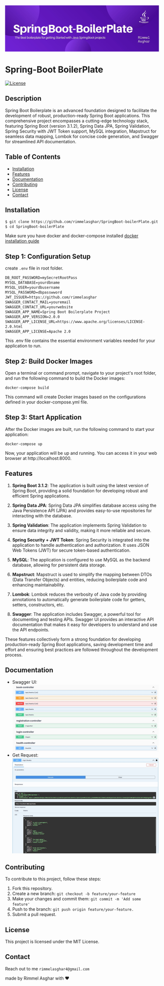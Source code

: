 ![](https://github.com/rimmelasghar/SpringBoot-boilerPlate/blob/main/imgs/springboot-boilerplate.jpg)

# Spring-Boot BoilerPlate

[![License](https://img.shields.io/badge/License-MIT-blue.svg)](https://opensource.org/licenses/MIT)

## Description

Spring Boot Boilerplate is an advanced foundation designed to facilitate the development of robust, production-ready Spring Boot applications. This comprehensive project encompasses a cutting-edge technology stack, featuring Spring Boot (version 3.1.2), Spring Data JPA, Spring Validation, Spring Security with JWT Token support, MySQL integration, Mapstruct for seamless data mapping, Lombok for concise code generation, and Swagger for streamlined API documentation.

## Table of Contents

- [Installation](#installation)
- [Features](#features)
- [Documentation](#documentation)
- [Contributing](#contributing)
- [License](#license)
- [Contact](#contact)

## Installation
```
$ git clone https://github.com/rimmelasghar/SpringBoot-boilerPlate.git
$ cd SpringBoot-boilerPlate
```

Make sure you have docker and docker-compose installed [docker installation guide](https://docs.docker.com/compose/install/)
## Step 1: Configuration Setup
create ```.env``` file in root folder.
```
DB_ROOT_PASSWORD=mySecretRootPass
MYSQL_DATABASE=yourdbname
MYSQL_USER=yourdbusername
MYSQL_PASSWORD=dbpasswword
JWT_ISSUER=https://github.com/rimmelasghar
SWAGGER_CONTACT_MAIL=youremail
SWAGGER_CONTACT_URL=yourwebsite
SWAGGER_APP_NAME=Spring Boot Boilerplate Project
SWAGGER_APP_VERSION=2.0.0
SWAGGER_APP_LICENSE_URL=https://www.apache.org/licenses/LICENSE-2.0.html
SWAGGER_APP_LICENSE=Apache 2.0
```
This .env file contains the essential environment variables needed for your application to run.

## Step 2: Build Docker Images
Open a terminal or command prompt, navigate to your project's root folder, and run the following command to build the Docker images:
```
docker-compose build
```
This command will create Docker images based on the configurations defined in your docker-compose.yml file.
## Step 3: Start Application
After the Docker images are built, run the following command to start your application:
```
docker-compose up
```
Now, your application will be up and running. You can access it in your web browser at http://localhost:8000.


## Features

1. **Spring Boot 3.1.2**: The application is built using the latest version of Spring Boot, providing a solid foundation for developing robust and efficient Spring applications.

2. **Spring Data JPA**: Spring Data JPA simplifies database access using the Java Persistence API (JPA) and provides easy-to-use repositories for interacting with the database.

3. **Spring Validation**: The application implements Spring Validation to ensure data integrity and validity, making it more reliable and secure.

4. **Spring Security + JWT Token**: Spring Security is integrated into the application to handle authentication and authorization. It uses JSON Web Tokens (JWT) for secure token-based authentication.

5. **MySQL**: The application is configured to use MySQL as the backend database, allowing for persistent data storage.

6. **Mapstruct**: Mapstruct is used to simplify the mapping between DTOs (Data Transfer Objects) and entities, reducing boilerplate code and enhancing maintainability.

7. **Lombok**: Lombok reduces the verbosity of Java code by providing annotations to automatically generate boilerplate code for getters, setters, constructors, etc.

8. **Swagger**: The application includes Swagger, a powerful tool for documenting and testing APIs. Swagger UI provides an interactive API documentation that makes it easy for developers to understand and use the API endpoints.

These features collectively form a strong foundation for developing production-ready Spring Boot applications, saving development time and effort and ensuring best practices are followed throughout the development process.

## Documentation
- Swagger UI:
  ![](https://github.com/rimmelasghar/SpringBoot-boilerPlate/blob/main/imgs/swagger-1.jpg)
- Get Request:
  ![](https://github.com/rimmelasghar/SpringBoot-boilerPlate/blob/main/imgs/swagger-2.jpg)
  
  
## Contributing

To contribute to this project, follow these steps:

1. Fork this repository.
2. Create a new branch: ```git checkout -b feature/your-feature```
3. Make your changes and commit them: ```git commit -m 'Add some feature'```
4. Push to the branch: ```git push origin feature/your-feature.```
5. Submit a pull request.

## License

This project is licensed under the MIT License.

## Contact

Reach out to me ```rimmelasghar4@gmail.com```


made by Rimmel Asghar with ❤️
